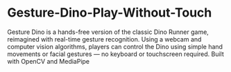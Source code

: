 # Gesture-Dino-Play-Without-Touch
Gesture Dino is a hands-free version of the classic Dino Runner game, reimagined with real-time gesture recognition. Using a webcam and computer vision algorithms, players can control the Dino using simple hand movements or facial gestures — no keyboard or touchscreen required.  Built with OpenCV and MediaPipe
